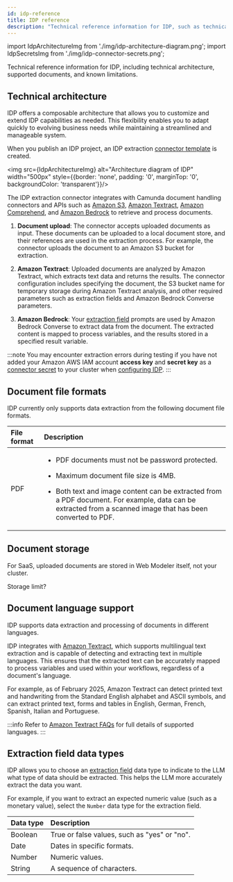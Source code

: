 ```yaml
---
id: idp-reference
title: IDP reference
description: "Technical reference information for IDP, such as technical architecture, supported document file formats, and document storage."
---
```


import IdpArchitectureImg from './img/idp-architecture-diagram.png';
import IdpSecretsImg from './img/idp-connector-secrets.png';

Technical reference information for IDP, including technical architecture, supported documents, and known limitations.

## Technical architecture

IDP offers a composable architecture that allows you to customize and extend IDP capabilities as needed. This flexibility enables you to adapt quickly to evolving business needs while maintaining a streamlined and manageable system.

When you publish an IDP project, an IDP extraction [connector template](/components/connectors/manage-connector-templates.md) is created.

<img src={IdpArchitectureImg} alt="Architecture diagram of IDP" width="500px" style={{border: 'none', padding: '0', marginTop: '0', backgroundColor: 'transparent'}}/>

The IDP extraction connector integrates with Camunda document handling connectors and APIs such as [Amazon S3](/components/connectors/out-of-the-box-connectors/amazon-s3.md), [Amazon Textract](/components/connectors/out-of-the-box-connectors/amazon-textract.md), [Amazon Comprehend](/components/connectors/out-of-the-box-connectors/amazon-comprehend.md), and [Amazon Bedrock](/components/connectors/out-of-the-box-connectors/amazon-bedrock.md) to retrieve and process documents.

1. **Document upload**: The connector accepts uploaded documents as input. These documents can be uploaded to a local document store, and their references are used in the extraction process. For example, the connector uploads the document to an Amazon S3 bucket for extraction.

1. **Amazon Textract**: Uploaded documents are analyzed by Amazon Textract, which extracts text data and returns the results. The connector configuration includes specifying the document, the S3 bucket name for temporary storage during Amazon Textract analysis, and other required parameters such as extraction fields and Amazon Bedrock Converse parameters.

1. **Amazon Bedrock**: Your [extraction field](idp-key-concepts.md#extraction-fields) prompts are used by Amazon Bedrock Converse to extract data from the document. The extracted content is mapped to process variables, and the results stored in a specified result variable.

:::note
You may encounter extraction errors during testing if you have not added your Amazon AWS IAM account **access key** and **secret key** as a [connector secret](/components/console/manage-clusters/manage-secrets.md) to your cluster when [configuring IDP](../intelligent-document-processing.md#configure-idp).
:::

## Document file formats

IDP currently only supports data extraction from the following document file formats.

| File format | Description                                                                                                                                                                                                                                                                                       |
| :---------- | :------------------------------------------------------------------------------------------------------------------------------------------------------------------------------------------------------------------------------------------------------------------------------------------------ |
| <p>PDF</p>  | <p><ul><li>PDF documents must not be password protected.</li><li><p>Maximum document file size is 4MB.</p></li><li><p>Both text and image content can be extracted from a PDF document. For example, data can be extracted from a scanned image that has been converted to PDF.</p></li></ul></p> |

## Document storage

For SaaS, uploaded documents are stored in Web Modeler itself, not your cluster.

Storage limit?

## Document language support

IDP supports data extraction and processing of documents in different languages.

IDP integrates with [Amazon Textract](/components/connectors/out-of-the-box-connectors/amazon-textract.md), which supports multilingual text extraction and is capable of detecting and extracting text in multiple languages. This ensures that the extracted text can be accurately mapped to process variables and used within your workflows, regardless of a document's language.

For example, as of February 2025, Amazon Textract can detect printed text and handwriting from the Standard English alphabet and ASCII symbols, and can extract printed text, forms and tables in English, German, French, Spanish, Italian and Portuguese.

:::info
Refer to [Amazon Textract FAQs](https://aws.amazon.com/textract/faqs/) for full details of supported languages.
:::

## Extraction field data types

IDP allows you to choose an [extraction field](idp-key-concepts.md#extraction-fields) data type to indicate to the LLM what type of data should be extracted. This helps the LLM more accurately extract the data you want.

For example, if you want to extract an expected numeric value (such as a monetary value), select the `Number` data type for the extraction field.

| Data type | Description                                  |
| :-------- | :------------------------------------------- |
| Boolean   | True or false values, such as "yes" or "no". |
| Date      | Dates in specific formats.                   |
| Number    | Numeric values.                              |
| String    | A sequence of characters.                    |

<!-- ## Known limitations

Content -->
